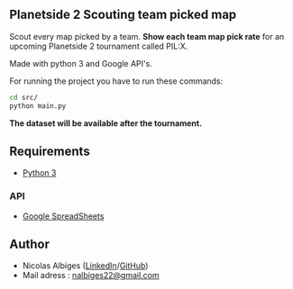 ## Planetside 2 Scouting team picked map
 
Scout every map picked by a team. **Show each team map pick rate** for an upcoming Planetside 2 tournament called PIL:X.

Made with python 3 and Google API's.

For running the project you have to run these commands:

```bash
cd src/
python main.py
```

**The dataset will be available after the tournament.**

## Requirements

 * [Python 3](https://www.python.org/downloads/)

 ### API
 
 * [Google SpreadSheets](https://developers.google.com/sheets/api/quickstart/python)


## Author

* Nicolas Albiges ([LinkedIn](https://www.linkedin.com/in/nicolas-albiges/)/[GitHub](https://github.com/NicolasAlbiges))
* Mail adress : nalbiges22@gmail.com



